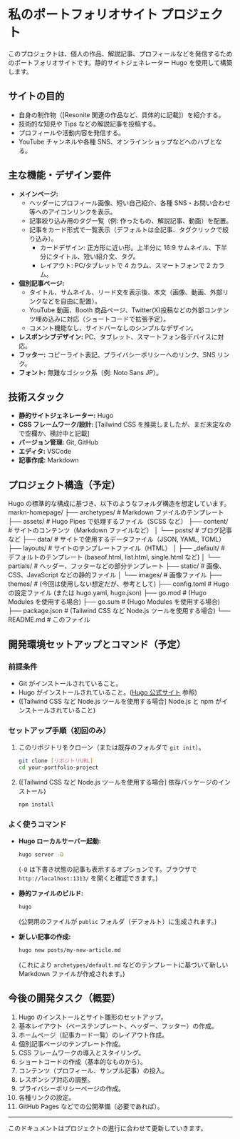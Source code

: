 # 私のポートフォリオサイト プロジェクト

このプロジェクトは、個人の作品、解説記事、プロフィールなどを発信するためのポートフォリオサイトです。静的サイトジェネレーター Hugo を使用して構築します。

## サイトの目的

- 自身の制作物（[Resonite 関連の作品など、具体的に記載]）を紹介する。
- 技術的な知見や Tips などの解説記事を投稿する。
- プロフィールや活動内容を発信する。
- YouTube チャンネルや各種 SNS、オンラインショップなどへのハブとなる。

## 主な機能・デザイン要件

- **メインページ:**
  - ヘッダーにプロフィール画像、短い自己紹介、各種 SNS・お問い合わせ等へのアイコンリンクを表示。
  - 記事絞り込み用のタグ一覧（例: 作ったもの、解説記事、動画）を配置。
  - 記事をカード形式で一覧表示（デフォルトは全記事、タグクリックで絞り込み）。
    - カードデザイン: 正方形に近い形。上半分に 16:9 サムネイル、下半分にタイトル、短い紹介文、タグ。
    - レイアウト: PC/タブレットで 4 カラム、スマートフォンで 2 カラム。
- **個別記事ページ:**
  - タイトル、サムネイル、リード文を表示後、本文（画像、動画、外部リンクなどを自由に配置）。
  - YouTube 動画、Booth 商品ページ、Twitter(X)投稿などの外部コンテンツ埋め込みに対応（ショートコードで拡張予定）。
  - コメント機能なし、サイドバーなしのシンプルなデザイン。
- **レスポンシブデザイン:** PC、タブレット、スマートフォン各デバイスに対応。
- **フッター:** コピーライト表記、プライバシーポリシーへのリンク、SNS リンク。
- **フォント:** 無難なゴシック系（例: Noto Sans JP）。

## 技術スタック

- **静的サイトジェネレーター:** Hugo
- **CSS フレームワーク/設計:** [Tailwind CSS を推奨しましたが、まだ未定なので空欄か、検討中と記載]
- **バージョン管理:** Git, GitHub
- **エディタ:** VSCode
- **記事作成:** Markdown

## プロジェクト構造（予定）

Hugo の標準的な構成に基づき、以下のようなフォルダ構造を想定しています。
markn-homepage/
├── archetypes/ # Markdown ファイルのテンプレート
├── assets/ # Hugo Pipes で処理するファイル（SCSS など）
├── content/ # サイトのコンテンツ（Markdown ファイルなど）
│ └── posts/ # ブログ記事など
├── data/ # サイトで使用するデータファイル（JSON, YAML, TOML）
├── layouts/ # サイトのテンプレートファイル（HTML）
│ ├── \_default/ # デフォルトのテンプレート (baseof.html, list.html, single.html など)
│ └── partials/ # ヘッダー、フッターなどの部分テンプレート
├── static/ # 画像、CSS、JavaScript などの静的ファイル
│ └── images/ # 画像ファイル
├── themes/ # (今回は使用しない想定だが、参考として)
├── config.toml # Hugo の設定ファイル (または hugo.yaml, hugo.json)
├── go.mod # (Hugo Modules を使用する場合)
├── go.sum # (Hugo Modules を使用する場合)
├── package.json # (Tailwind CSS など Node.js ツールを使用する場合)
└── README.md # このファイル

## 開発環境セットアップとコマンド（予定）

### 前提条件

- Git がインストールされていること。
- Hugo がインストールされていること。([Hugo 公式サイト](https://gohugo.io/installation/) 参照)
- ([Tailwind CSS など Node.js ツールを使用する場合] Node.js と npm がインストールされていること)

### セットアップ手順（初回のみ）

1.  このリポジトリをクローン（または既存のフォルダで `git init`）。
    ```bash
    git clone [リポジトリURL]
    cd your-portfolio-project
    ```
2.  ([Tailwind CSS など Node.js ツールを使用する場合] 依存パッケージのインストール)
    ```bash
    npm install
    ```

### よく使うコマンド

- **Hugo ローカルサーバー起動:**

  ```bash
  hugo server -D
  ```

  (`-D` は下書き状態の記事も表示するオプションです。ブラウザで `http://localhost:1313/` を開くと確認できます。)

- **静的ファイルのビルド:**

  ```bash
  hugo
  ```

  (公開用のファイルが `public` フォルダ（デフォルト）に生成されます。)

- **新しい記事の作成:**
  ```bash
  hugo new posts/my-new-article.md
  ```
  (これにより `archetypes/default.md` などのテンプレートに基づいて新しい Markdown ファイルが作成されます。)

## 今後の開発タスク（概要）

1.  Hugo のインストールとサイト雛形のセットアップ。
2.  基本レイアウト（ベーステンプレート、ヘッダー、フッター）の作成。
3.  ホームページ（記事カード一覧）のレイアウト作成。
4.  個別記事ページのテンプレート作成。
5.  CSS フレームワークの導入とスタイリング。
6.  ショートコードの作成（基本的なものから）。
7.  コンテンツ（プロフィール、サンプル記事）の投入。
8.  レスポンシブ対応の調整。
9.  プライバシーポリシーページの作成。
10. 各種リンクの設定。
11. GitHub Pages などでの公開準備（必要であれば）。

---

このドキュメントはプロジェクトの進行に合わせて更新していきます。
